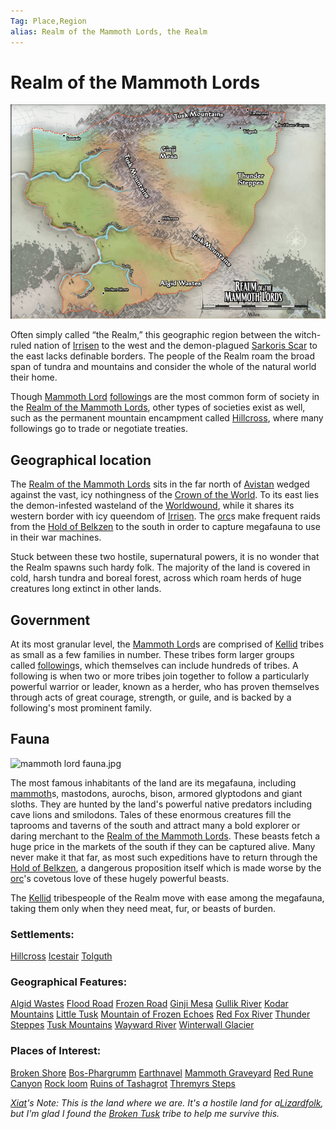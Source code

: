 ```yaml
---
Tag: Place,Region
alias: Realm of the Mammoth Lords, the Realm
---
```

# Realm of the Mammoth Lords
![](../../Images/Locations/realm-of-the-mammoth-lords.webp)

Often simply called “the Realm,” this geographic region between the witch-ruled nation of [Irrisen](Irrisen) to the west and the demon-plagued [Sarkoris Scar](Worldwound) to the east lacks definable borders. The people of the Realm roam the broad span of tundra and mountains and consider the whole of the natural world their home. 

Though [Mammoth Lord](Mammoth-Lord) [following](following)s are the most common  form of society in the [Realm of the Mammoth Lords](Realm-of-the-Mammoth-Lords), other types of societies exist as well, such as the permanent mountain encampment called [Hillcross](Hillcross), where many followings go to trade or negotiate treaties.

## Geographical location
The [Realm of the Mammoth Lords](https://pathfinderwiki.com/wiki/Realm_of_the_Mammoth_Lords) sits in the far north of [Avistan](Avistan) wedged against the vast, icy nothingness of the [Crown of the World](Crown-of-the-World). To its east lies the demon-infested wasteland of the [Worldwound](Worldwound), while it shares its western border with icy queendom of [Irrisen](Irrisen). The [orc](orc)s make frequent raids from the [Hold of Belkzen](Hold-of-Belkzen) to the south in order to capture megafauna to use in their war machines. 

Stuck between these two hostile, supernatural powers, it is no wonder that the Realm spawns such hardy folk. The majority of the land is covered in cold, harsh tundra and boreal forest, across which roam herds of huge creatures long extinct in other lands.

## Government
At its most granular level, the [Mammoth Lord](Mammoth-Lord)s are comprised of [Kellid](Kellid) tribes as small as a few families in number. These tribes form larger groups called [following](following)s, which themselves can include hundreds of tribes. A following is when two or more tribes join together to follow a particularly powerful warrior or leader, known as a herder, who has proven themselves through acts of great courage, strength, or guile, and is backed by a following's most prominent family.

## Fauna
![mammoth lord fauna.jpg](mammoth-lord-fauna.jpg)

The most famous inhabitants of the land are its megafauna, including [mammoth](mammoth)s, mastodons, aurochs, bison, armored glyptodons and giant sloths. They are hunted by the land's powerful native predators including cave lions and smilodons. Tales of these enormous creatures fill the taprooms and taverns of the south and attract many a bold explorer or daring merchant to the [Realm of the Mammoth Lords](Realm-of-the-Mammoth-Lords). These beasts fetch a huge price in the markets of the south if they can be captured alive. Many never make it that far, as most such expeditions have to return through the [Hold of Belkzen](Hold-of-Belkzen), a dangerous proposition itself which is made worse by the [orc](orc)'s covetous love of these hugely powerful beasts.

The [Kellid](Kellid) tribespeople of the Realm move with ease among the megafauna, taking them only when they need meat, fur, or beasts of burden.

### Settlements:
[Hillcross](Hillcross)
[Icestair](Icestair)
[Tolguth](Tolguth)

### Geographical Features:
[Algid Wastes](Algid-Wastes)
[Flood Road](Flood-Road)
[Frozen Road](Frozen-Road)
[Ginji Mesa](Ginji-Mesa)
[Gullik River](Gullik-River)
[Kodar Mountains](Kodar-Mountains)
[Little Tusk](Little-Tusk)
[Mountain of Frozen Echoes](Mountain-of-Frozen-Echoes)
[Red Fox River](Red-Fox-River)
[Thunder Steppes](Thunder-Steppes)
[Tusk Mountains](Tusk-Mountains)
[Wayward River](Wayward-River)
[Winterwall Glacier](Winterwall-Glacier)

### Places of Interest:
[Broken Shore](Broken-Shore)
[Bos-Phargrumm](Bos-Phargrumm)
[Earthnavel](Earthnavel)
[Mammoth Graveyard](Mammoth-Graveyard)
[Red Rune Canyon](Red-Rune-Canyon)
[Rock loom](Rock-loom)
[Ruins of Tashagrot](Ruins-of-Tashagrot)
[Thremyrs Steps](Thremyrs-Steps)

*[Xiat](Xiat)'s Note: This is the land where we are. It's a hostile land for a[Lizardfolk](Lizardfolk), but I'm glad I found the [Broken Tusk](Broken-Tusk) tribe to help me survive this.* 